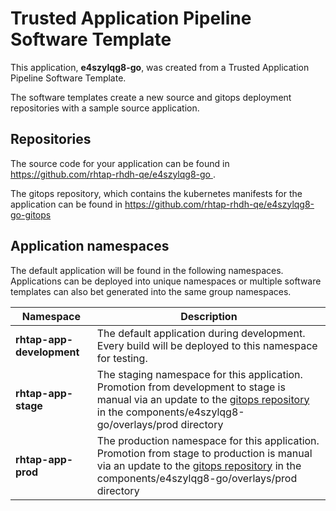# Trusted Application Pipeline Software Template

This application, **e4szylqg8-go**, was created from a Trusted Application Pipeline Software Template.

The software templates create a new source and gitops deployment repositories with a sample source application. 

## Repositories

The source code for your application can be found in [https://github.com/rhtap-rhdh-qe/e4szylqg8-go ](https://github.com/rhtap-rhdh-qe/e4szylqg8-go ).
 
The gitops repository, which contains the kubernetes manifests for the application can be found in 
[https://github.com/rhtap-rhdh-qe/e4szylqg8-go-gitops ](https://github.com/rhtap-rhdh-qe/e4szylqg8-go-gitops ) 

## Application namespaces 

The default application will be found in the following namespaces. Applications can be deployed into unique namespaces or multiple software templates can also bet generated into the same group namespaces.  

|  Namespace   |  Description   |  
| -------- | -------- |   
| **rhtap-app-development** | The default application during development. Every build will be deployed to this namespace for testing. | 
| **rhtap-app-stage** | The staging namespace for this application. Promotion from development to stage is manual via an update to the [gitops repository](https://github.com/rhtap-rhdh-qe/e4szylqg8-go-gitops ) in the components/e4szylqg8-go/overlays/prod directory |  
| **rhtap-app-prod** | The production namespace for this application. Promotion from stage to production is manual via an update to the [gitops repository](https://github.com/rhtap-rhdh-qe/e4szylqg8-go-gitops ) in the components/e4szylqg8-go/overlays/prod directory | 